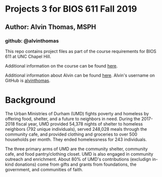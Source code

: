 # Projects 3 for BIOS 611 Fall 2019
## Author: Alvin Thomas, MSPH
### github: @alvinthomas

This repo contains project files as part of the course requirements for BIOS 611 at UNC Chapel Hill.

Additional information on the course can be found [here](https://biodatascience.github.io/datasci611/).

Additional information about Alvin can be found [here](https://alvingthomas.com). Alvin's username on GitHub is [alvinthomas](https://github.com/alvinthomas).

# Background
The Urban Ministries of Durham (UMD) fights poverty and homeless by offering food, shelter, and a future to neighbors in need. During the 2017-2018 fiscal year, UMD provided 54,378 nights of shelter to homeless neighbors (792 unique individuals), served 248,028 meals through the community cafe, and provided clothing and groceries to over 500 households per month. They ended homelessness for 243 individuals.

The three primary arms of UMD are the community shelter, community cafe, and food pantry/clothing closet. UMD is also engaged in community outreach and enrichment. About 80% of UMD's contributions (excludign in-kind donations) come from gifts and grants from foundations, the government, and communities of faith.
